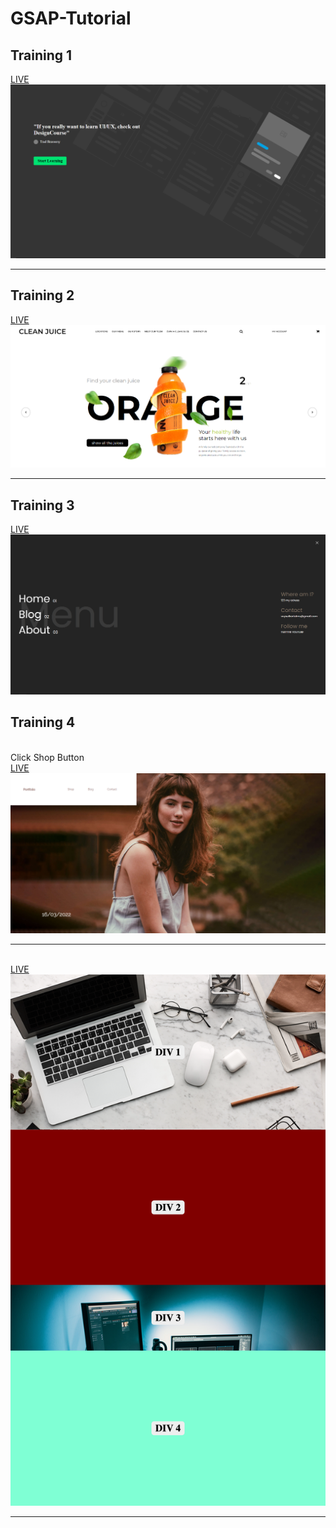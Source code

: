 # GSAP-Tutorial

<h2>Training 1</h2>
<a href="https://gsap-training-1.netlify.app/" target="_blank">LIVE</a>
<img src="assets/readme-1.png">
<hr>
<h2>Training 2</h2>
<a href="https://gsap-training-2.netlify.app/" target="_blank">LIVE</a>
<img src="assets/readme-2.png">
<hr>
<h2>Training 3</h2>
<a href="https://gsap-training-3.netlify.app/" target="_blank">LIVE</a>
<img src="assets/readme-3.png">
<h2>Training 4</h2>
<br>
Click Shop Button
<br>
<a href="https://gsap-training-4.netlify.app/" target="_blank">LIVE</a>
<img src="assets/readme-4.png">
<hr>
<br>
<a href="https://parallax-training-5.netlify.app/" target="_blank">LIVE</a>
<img src="assets/readme-5.png">
<hr>
